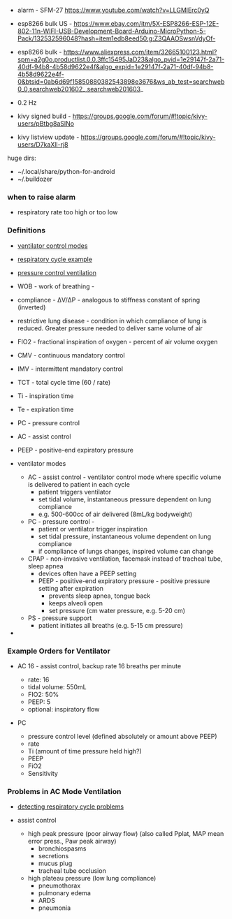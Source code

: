 - alarm - SFM-27 https://www.youtube.com/watch?v=LLGMlErc0yQ
- esp8266 bulk US - https://www.ebay.com/itm/5X-ESP8266-ESP-12E-802-11n-WIFI-USB-Development-Board-Arduino-MicroPython-5-Pack/132532596048?hash=item1edb8eed50:g:Z3QAAOSwsnVdyOf-

- esp8266 bulk - https://www.aliexpress.com/item/32665100123.html?spm=a2g0o.productlist.0.0.3ffc15495JaD23&algo_pvid=1e29147f-2a71-40df-94b8-4b58d9622e4f&algo_expid=1e29147f-2a71-40df-94b8-4b58d9622e4f-0&btsid=0ab6d69f15850880382543898e3676&ws_ab_test=searchweb0_0,searchweb201602_,searchweb201603_

- 0.2 Hz

- kivy signed build - https://groups.google.com/forum/#!topic/kivy-users/pBtbg8aSlNo
- kivy listview update - https://groups.google.com/forum/#!topic/kivy-users/D7kaXll-rj8

huge dirs:

- ~/.local/share/python-for-android
- ~/.buildozer

### when to raise alarm

- respiratory rate too high or too low

### Definitions

- [ventilator control modes](https://www.youtube.com/watch?v=gk_Qf-JAL84)
- [respiratory cycle example](https://www.youtube.com/watch?v=K0maLgTzIto)
- [pressure control ventilation](https://www.youtube.com/watch?v=h-I6XE6EfMY)

- WOB - work of breathing - 
- compliance - ΔV/ΔP - analogous to stiffness constant of spring (inverted)
- restrictive lung disease - condition in which compliance of lung is reduced.  Greater pressure needed to deliver same volume of air
- FIO2 - fractional inspiration of oxygen - percent of air volume oxygen
- CMV - continuous mandatory control
- IMV - intermittent mandatory control
- TCT - total cycle time (60 / rate)
- Ti - inspiration time
- Te - expiration time
- PC - pressure control
- AC - assist control
- PEEP - positive-end expiratory pressure


- ventilator modes
  - AC - assist control - ventilator control mode where specific volume is delivered to patient in each cycle
    - patient triggers ventilator
    - set tidal volume, instantaneous pressure dependent on lung compliance
    - e.g. 500-600cc of air delivered (8mL/kg bodyweight)
  - PC - pressure control - 
    - patient or ventilator trigger inspiration
    - set tidal pressure, instantaneous volume dependent on lung compliance
    - if compliance of lungs changes, inspired volume can change
  - CPAP - non-invasive ventilation, facemask instead of tracheal tube, sleep apnea
    - devices often have a PEEP setting
    - PEEP - positive-end expiratory pressure - positive pressure setting after expiration
      - prevents sleep apnea, tongue back
      - keeps alveoli open
      - set pressure (cm water pressure, e.g. 5-20 cm)
  - PS - pressure support
    - patient initiates all breaths (e.g. 5-15 cm pressure)
    
- 

### Example Orders for Ventilator
- AC 16 - assist control, backup rate 16 breaths per minute
  - rate: 16
  - tidal volume: 550mL
  - FIO2: 50%
  - PEEP: 5
  - optional: inspiratory flow
  
- PC
  - pressure control level (defined absolutely or amount above PEEP)
  - rate
  - Ti (amount of time pressure held high?)
  - PEEP
  - FiO2
  - Sensitivity
  

### Problems in AC Mode Ventilation

- [detecting respiratory cycle problems](https://www.youtube.com/watch?v=6Bdv7QhNNy4)

- assist control
  - high peak pressure (poor airway flow) (also called Pplat, MAP mean error press., Paw peak airway)
    - bronchiospasms
    - secretions
    - mucus plug
    - tracheal tube occlusion
  - high plateau pressure (low lung compliance)
    - pneumothorax
    - pulmonary edema
    - ARDS
    - pneumonia
